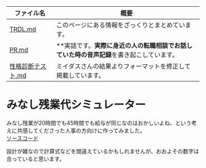 |ファイル名|概要|
|---|---|
|[TRDL.md](TRDL.md)|このページにある情報をざっくりとまとめています。|
|[PR.md](PR.md)|**実話です。**実際に身近の人の転職相談でお話していた時の音声記録**を書き起こしています。|
|[性格診断テスト.md](性格診断テスト.md)|ミイダスさんの結果よりフォーマットを修正して掲載しています。|

# みなし残業代シミュレーター
みなし残業が20時間でも45時間でも給与が同じなのはおかしいよね、という考えに共感してくださった人事の方向けに作ってみました。  
[ソースコード](../../../../minasi)  
  
設計が雑なので計算式などを間違えているかもしれませんが、おおよその数字は合っていると思います。
